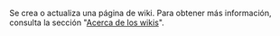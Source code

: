 Se crea o actualiza una página de wiki. Para obtener más información, consulta la sección "[Acerca de los wikis](/communities/documenting-your-project-with-wikis/about-wikis)".
